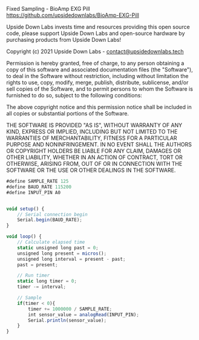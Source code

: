 Fixed Sampling - BioAmp EXG Pill
https://github.com/upsidedownlabs/BioAmp-EXG-Pill

Upside Down Labs invests time and resources providing this open source code,
please support Upside Down Labs and open-source hardware by purchasing
products from Upside Down Labs!

Copyright (c) 2021 Upside Down Labs - contact@upsidedownlabs.tech

Permission is hereby granted, free of charge, to any person obtaining a copy
of this software and associated documentation files (the "Software"), to deal
in the Software without restriction, including without limitation the rights
to use, copy, modify, merge, publish, distribute, sublicense, and/or sell
copies of the Software, and to permit persons to whom the Software is
furnished to do so, subject to the following conditions:

The above copyright notice and this permission notice shall be included in all
copies or substantial portions of the Software.

THE SOFTWARE IS PROVIDED "AS IS", WITHOUT WARRANTY OF ANY KIND, EXPRESS OR
IMPLIED, INCLUDING BUT NOT LIMITED TO THE WARRANTIES OF MERCHANTABILITY,
FITNESS FOR A PARTICULAR PURPOSE AND NONINFRINGEMENT. IN NO EVENT SHALL THE
AUTHORS OR COPYRIGHT HOLDERS BE LIABLE FOR ANY CLAIM, DAMAGES OR OTHER
LIABILITY, WHETHER IN AN ACTION OF CONTRACT, TORT OR OTHERWISE, ARISING FROM,
OUT OF OR IN CONNECTION WITH THE SOFTWARE OR THE USE OR OTHER DEALINGS IN THE
SOFTWARE.


```js
#define SAMPLE_RATE 125
#define BAUD_RATE 115200
#define INPUT_PIN A0


void setup() {
	// Serial connection begin
	Serial.begin(BAUD_RATE);
}

void loop() {
	// Calculate elapsed time
	static unsigned long past = 0;
	unsigned long present = micros();
	unsigned long interval = present - past;
	past = present;

	// Run timer
	static long timer = 0;
	timer -= interval;

	// Sample
	if(timer < 0){
		timer += 1000000 / SAMPLE_RATE;
		int sensor_value = analogRead(INPUT_PIN);
		Serial.println(sensor_value);
	}
}

```